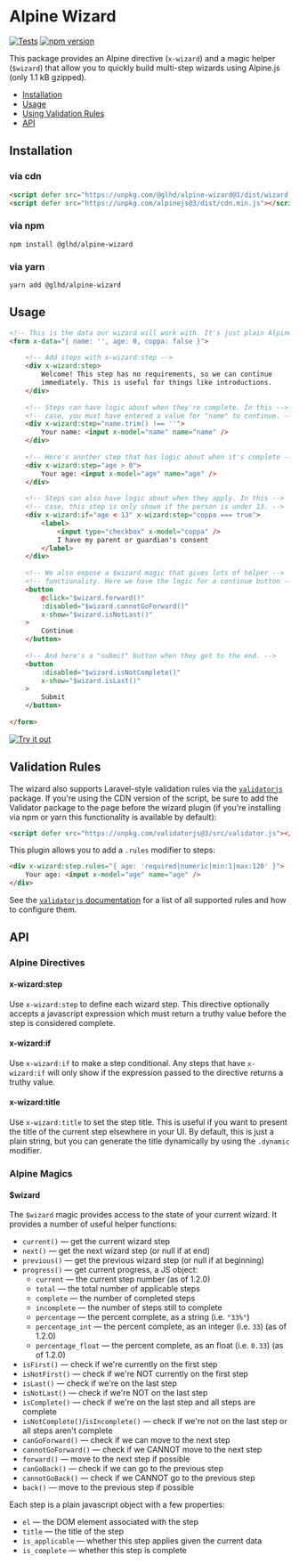 # Alpine Wizard

[![Tests](https://github.com/glhd/alpine-wizard/actions/workflows/tests.yml/badge.svg)](https://github.com/glhd/alpine-wizard/actions/workflows/tests.yml)
[![npm version](https://badge.fury.io/js/@glhd%2Falpine-wizard.svg)](https://www.npmjs.com/package/@glhd/alpine-wizard)

This package provides an Alpine directive (`x-wizard`) and a magic helper (`$wizard`) that
allow you to quickly build multi-step wizards using Alpine.js (only 1.1 kB gzipped).

  - [Installation](#installation)
  - [Usage](#usage)
  - [Using Validation Rules](#validation-rules)
  - [API](#api)

## Installation

### via cdn
```html
<script defer src="https://unpkg.com/@glhd/alpine-wizard@1/dist/wizard.cdn.min.js"></script>
<script defer src="https://unpkg.com/alpinejs@3/dist/cdn.min.js"></script>
```

### via npm
```shell
npm install @glhd/alpine-wizard
```

### via yarn
```shell
yarn add @glhd/alpine-wizard
```

## Usage

```html
<!-- This is the data our wizard will work with. It's just plain Alpine. -->
<form x-data="{ name: '', age: 0, coppa: false }">
    
    <!-- Add steps with x-wizard:step -->
    <div x-wizard:step>
        Welcome! This step has no requirements, so we can continue
        immediately. This is useful for things like introductions.
    </div>
    
    <!-- Steps can have logic about when they're complete. In this -->
    <!-- case, you must have entered a value for "name" to continue. -->
    <div x-wizard:step="name.trim() !== ''">
        Your name: <input x-model="name" name="name" />
    </div>
	
    <!-- Here's another step that has logic about when it's complete -->
	<div x-wizard:step="age > 0">
		Your age: <input x-model="age" name="age" />
	</div>
	
    <!-- Steps can also have logic about when they apply. In this -->
    <!-- case, this step is only shown if the person is under 13. -->
	<div x-wizard:if="age < 13" x-wizard:step="coppa === true">
		<label>
			<input type="checkbox" x-model="coppa" />
			I have my parent or guardian's consent
		</label>
    </div>
	
    <!-- We also expose a $wizard magic that gives lots of helper -->
    <!-- functionality. Here we have the logic for a continue button -->
	<button
		@click="$wizard.forward()"
		:disabled="$wizard.cannotGoForward()"
		x-show="$wizard.isNotLast()"
	>
        Continue
    </button>
	
    <!-- And here's a "submit" button when they get to the end. -->
	<button
		:disabled="$wizard.isNotComplete()"
		x-show="$wizard.isLast()"
	>
        Submit
    </button>
    
</form>
```
[![Try it out](https://codesandbox.io/static/img/play-codesandbox.svg)](https://codesandbox.io/s/zealous-sun-8xoswh?fontsize=14&hidenavigation=1&theme=dark)

## Validation Rules

The wizard also supports Laravel-style validation rules via the [`validatorjs`](https://github.com/mikeerickson/validatorjs)
package. If you're using the CDN version of the script, be sure to add the Validator package to the page before the
wizard plugin (if you're installing via npm or yarn this functionality is available by default):

```html
<script defer src="https://unpkg.com/validatorjs@3/src/validator.js"></script>
```

This plugin allows you to add a `.rules` modifier to steps:

```html
<div x-wizard:step.rules="{ age: 'required|numeric|min:1|max:120' }">
    Your age: <input x-model="age" name="age" />
</div>
```

See the [`validatorjs` documentation](https://github.com/mikeerickson/validatorjs) for a list of all
supported rules and how to configure them.

## API

### Alpine Directives

#### x-wizard:step

Use `x-wizard:step` to define each wizard step. This directive optionally accepts
a javascript expression which must return a truthy value before the step is considered
complete.

#### x-wizard:if

Use `x-wizard:if` to make a step conditional. Any steps that have `x-wizard:if` will
only show if the expression passed to the directive returns a truthy value.

#### x-wizard:title

Use `x-wizard:title` to set the step title. This is useful if you want to present the
title of the current step elsewhere in your UI. By default, this is just a plain
string, but you can generate the title dynamically by using the `.dynamic` modifier.

### Alpine Magics

#### $wizard

The `$wizard` magic provides access to the state of your current wizard. It provides
a number of useful helper functions:

  - `current()` — get the current wizard step
  - `next()` — get the next wizard step (or null if at end)
  - `previous()` — get the previous wizard step (or null if at beginning)
  - `progress()` — get current progress, a JS object:
    - `current` — the current step number (as of 1.2.0)
    - `total` — the total number of applicable steps
    - `complete` — the number of completed steps
    - `incomplete` — the number of steps still to complete
    - `percentage` — the percent complete, as a string (i.e. `"33%"`)
    - `percentage_int` — the percent complete, as an integer (i.e. `33`) (as of 1.2.0)
    - `percentage_float` — the percent complete, as an float (i.e. `0.33`) (as of 1.2.0)
  - `isFirst()` — check if we're currently on the first step
  - `isNotFirst()` — check if we're NOT currently on the first step
  - `isLast()` — check if we're on the last step
  - `isNotLast()` — check if we're NOT on the last step
  - `isComplete()` — check if we're on the last step and all steps are complete
  - `isNotComplete()`/`isIncomplete()` — check if we're not on the last step or all steps aren't complete
  - `canGoForward()` — check if we can move to the next step
  - `cannotGoForward()` — check if we CANNOT move to the next step
  - `forward()` — move to the next step if possible
  - `canGoBack()` — check if we can go to the previous step
  - `cannotGoBack()` — check if we CANNOT go to the previous step
  - `back()` — move to the previous step if possible

Each step is a plain javascript object with a few properties:

  - `el` — the DOM element associated with the step
  - `title` — the title of the step
  - `is_applicable` — whether this step applies given the current data
  - `is_complete` — whether this step is complete
